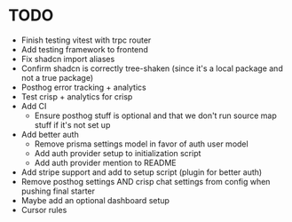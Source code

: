 # TODO

- Finish testing vitest with trpc router
- Add testing framework to frontend
- Fix shadcn import aliases
- Confirm shadcn is correctly tree-shaken (since it's a local package and not a true package)
- Posthog error tracking + analytics
- Test crisp + analytics for crisp
- Add CI
  - Ensure posthog stuff is optional and that we don't run source map stuff if it's not set up
- Add better auth
  - Remove prisma settings model in favor of auth user model
  - Add auth provider setup to initialization script
  - Add auth provider mention to README
- Add stripe support and add to setup script (plugin for better auth)
- Remove posthog settings AND crisp chat settings from config when pushing final starter
- Maybe add an optional dashboard setup
- Cursor rules
